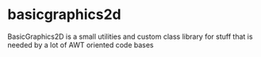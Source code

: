# basicgraphics2d
BasicGraphics2D is a small utilities and custom class library for stuff that is needed by a lot of AWT oriented code bases
